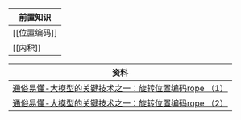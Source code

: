 
| 前置知识     |
| -------- |
| [[位置编码]] |
| [[内积]]   |

| 资料                                                                            |
| ----------------------------------------------------------------------------- |
| [通俗易懂-大模型的关键技术之一：旋转位置编码rope （1）](https://www.bilibili.com/video/BV12x42127Pb) |
| [通俗易懂-大模型的关键技术之一：旋转位置编码rope （2）](https://www.bilibili.com/video/BV1Tr421p7By) |
